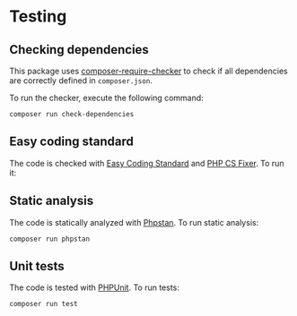 # Testing

## Checking dependencies

This package uses [composer-require-checker](https://github.com/maglnet/ComposerRequireChecker) to check if all
dependencies are correctly defined in `composer.json`.

To run the checker, execute the following command:

```shell
composer run check-dependencies
```

## Easy coding standard

The code is checked with [Easy Coding Standard](https://github.com/easy-coding-standard/easy-coding-standard) and
[PHP CS Fixer](https://github.com/PHP-CS-Fixer/PHP-CS-Fixer). To run it:

## Static analysis

The code is statically analyzed with [Phpstan](https://phpstan.org/). To run static analysis:

```shell
composer run phpstan
```

## Unit tests

The code is tested with [PHPUnit](https://phpunit.de/). To run tests:

```
composer run test
```
